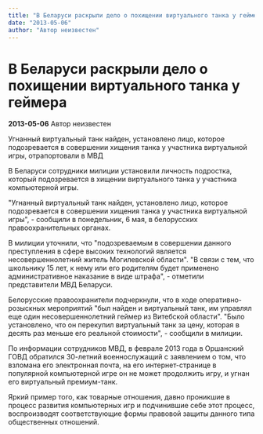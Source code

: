 ```yaml
---
title: "В Беларуси раскрыли дело о похищении виртуального танка у геймера"
date: "2013-05-06"
author: "Автор неизвестен"
---
```


# В Беларуси раскрыли дело о похищении виртуального танка у геймера

**2013-05-06** Автор неизвестен

Угнанный виртуальный танк найден, установлено лицо, которое подозревается в совершении хищения танка у участника виртуальной игры, отрапортовали в МВД

В Беларуси сотрудники милиции установили личность подростка, который подозревается в хищении виртуального танка у участника компьютерной игры.

"Угнанный виртуальный танк найден, установлено лицо, которое подозревается в совершении хищения танка у участника виртуальной игры", - сообщили в понедельник, 6 мая, в белорусских правоохранительных органах.

В милиции уточнили, что "подозреваемым в совершении данного преступления в сфере высоких технологий является несовершеннолетний житель Могилевской области". "В связи с тем, что школьнику 15 лет, к нему или его родителям будет применено административное наказание в виде штрафа", - отметили представители МВД Беларуси.

Белорусские правоохранители подчеркнули, что в ходе оперативно-розыскных мероприятий "был найден и виртуальный танк, им управлял еще один несовершеннолетний геймер из Витебской области". "Было установлено, что он перекупил виртуальный танк за цену, которая в десять раз меньше его реальной стоимости", - сообщили в милиции.

По информации сотрудников МВД, в феврале 2013 года в Оршанский ГОВД обратился 30-летний военнослужащий с заявлением о том, что взломана его электронная почта, на его интернет-странице в популярной компьютерной игре он не может продолжить игру, и угнан его виртуальный премиум-танк.

Яркий пример того, как товарные отношения, давно проникшие в процесс развития компьютерных игр и подчинившие себе этот процесс, воспроизводят соответствующие формы правовой защиты данного типа общественных отношений.